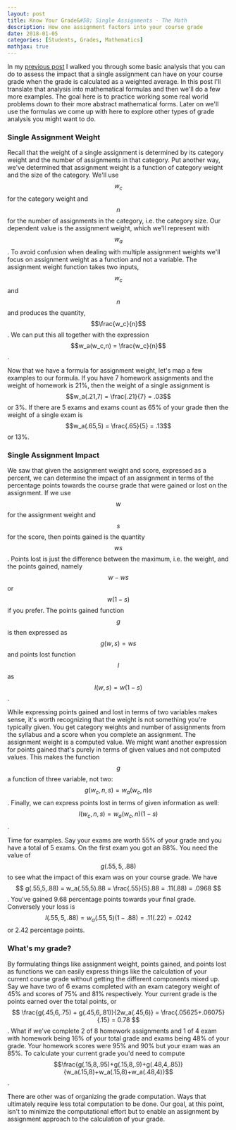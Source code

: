 ```yaml
---
layout: post
title: Know Your Grade&#58; Single Assignments - The Math
description: How one assignment factors into your course grade
date: 2018-01-05
categories: [Students, Grades, Mathematics]
mathjax: true
---
```



In my [previous post](/blog/2018/01/Know-Your-Grade-Single) I walked you through some basic analysis that you can do to assess the impact that a single assignment can have on your course grade when the grade is calculated as a weighted average. In this post I'll translate that analysis into mathematical formulas and then we'll do a few more examples. The goal here is to practice working some real world problems down to their more abstract mathematical forms. Later on we'll use the formulas we come up with here to explore other types of grade analysis you might want to do.


### Single Assignment Weight

Recall that the weight of a single assignment is determined by its category weight and the number of assignments in that category. Put another way, we've determined that assignment weight is a function of category weight and the size of the category. We'll use $$ w_c $$ for the category weight and $$ n $$ for the number of assignments in the category, i.e. the category size.  Our dependent value is the assignment weight, which we'll represent with $$ w_a $$. To avoid confusion when dealing with multiple assignment weights we'll focus on assignment weight as a function and not a variable.  The assignment weight function takes two inputs, $$w_c$$ and $$n$$ and produces the quantity, $$\frac{w_c}{n}$$.  We can put this all together with the expression $$w_a(w_c,n) = \frac{w_c}{n}$$.

Now that we have a formula for assignment weight, let's map a few examples to our formula. If you have 7 homework assignments and the weight of homework is 21%, then the weight of a single assignment is $$w_a(.21,7) = \frac{.21}{7} = .03$$ or 3%.  If there are 5 exams and exams count as 65% of your grade then the weight of a single exam is $$w_a(.65,5) = \frac{.65}{5} = .13$$ or 13%.


### Single Assignment Impact

We saw that given the assignment weight and score, expressed as a percent, we can determine the impact of an assignment in terms of the percentage points towards the course grade that were gained or lost on the assignment.  If we use $$ w $$ for the assignment weight and $$ s $$ for the score, then points gained is the quantity $$ ws $$.  Points lost is just the difference between the maximum, i.e. the weight, and the points gained, namely $$ w - ws $$ or $$ w(1-s) $$ if you prefer. The points gained function $$ g $$ is then expressed as $$ g(w,s) = ws $$ and points lost function $$ l $$ as $$l(w,s) = w(1-s)$$.

While expressing points gained and lost in terms of two variables makes sense, it's worth recognizing that the weight is not something you're typically given.  You get category weights and number of assignments from the syllabus and a score when you complete an assignment. The assignment weight is a computed value. We might want another expression for points gained that's purely in terms of given values and not computed values.  This makes the function $$g$$ a function of three variable, not two:  $$ g(w_c,n,s) = w_a(w_c,n)s $$. Finally, we can express points lost in terms of given information as well: $$l(w_c,n,s) = w_a(w_c,n)(1-s)$$.

Time for examples. Say your exams are worth 55% of your grade and you have a total of 5 exams.  On the first exam you got an 88%.  You need the value of $$ g(.55,5,.88) $$ to see what the impact of this exam was on your course grade. We have $$ g(.55,5,.88) = w_a(.55,5).88 = \frac{.55}{5}.88 = .11(.88) = .0968 $$.  You've gained 9.68 percentage points towards your final grade.  Conversely your loss is $$ l(.55,5,.88) = w_a(.55,5)(1-.88) = .11(.22) = .0242 $$ or 2.42 percentage points.

### What's my grade?

By formulating things like assignment weight, points gained, and points lost as functions we can easily express things like the calculation of your current course grade without getting the different components mixed up. Say we have two of 6 exams completed with an exam category weight of 45% and scores of 75% and 81% respectively. Your current grade is the points earned over the total points, or $$ \frac{g(.45,6,.75) + g(.45,6,.81)}{2w_a(.45,6)} =  \frac{.05625+.06075}{.15} = 0.78 $$. What if we've complete 2 of 8 homework assignments and 1 of 4 exam with homework being 16% of your total grade and exams being 48% of your grade. Your homework scores were 95% and 90% but your exam was an 85%. To calculate your current grade you'd need to compute $$\frac{g(.15,8,.95)+g(.15,8,.9)+g(.48,4,.85)}{w_a(.15,8)+w_a(.15,8)+w_a(.48,4)}$$.

There are other was of organizing the grade computation. Ways that ultimately require less total computation to be done. Our goal, at this point, isn't to minimize the computational effort but to enable an assignment by assignment approach to the calculation of your grade.
